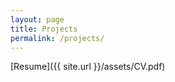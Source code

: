 ```yaml
---
layout: page
title: Projects
permalink: /projects/
---
```


[Resume]({{ site.url }}/assets/CV.pdf) 
